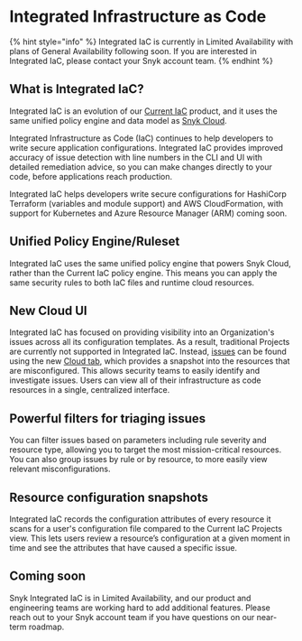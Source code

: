 # Integrated Infrastructure as Code

{% hint style="info" %}
Integrated IaC is currently in Limited Availability with plans of General Availability following soon. If you are interested in Integrated IaC, please contact your Snyk account team.
{% endhint %}

## **What is Integrated IaC?**

Integrated IaC is an evolution of our [Current IaC](../) product, and it uses the same unified policy engine and data model as [Snyk Cloud](../../snyk-cloud/).

Integrated Infrastructure as Code (IaC) continues to help developers to write secure application configurations. Integrated IaC provides improved accuracy of issue detection with line numbers in the CLI and UI with detailed remediation advice, so you can make changes directly to your code, before applications reach production.

Integrated IaC helps developers write secure configurations for HashiCorp Terraform (variables and module support) and AWS CloudFormation, with support for Kubernetes and Azure Resource Manager (ARM) coming soon.

## Unified Policy Engine/Ruleset

Integrated IaC uses the same unified policy engine that powers Snyk Cloud, rather than the Current IaC policy engine. This means you can apply the same security rules to both IaC files and runtime cloud resources.

## New Cloud UI

Integrated IaC has focused on providing visibility into an Organization's issues across all its configuration templates. As a result, traditional Projects are currently not supported in Integrated IaC. Instead, [issues](https://docs.snyk.io/products/snyk-cloud/snyk-cloud-issues) can be found using the new [Cloud tab](https://docs.snyk.io/products/snyk-cloud/snyk-cloud-issues/view-cloud-issues-in-the-snyk-web-ui), which provides a snapshot into the resources that are misconfigured. This allows security teams to easily identify and investigate issues. Users can view all of their infrastructure as code resources in a single, centralized interface.

## Powerful filters for triaging issues

You can filter issues based on parameters including rule severity and resource type, allowing you to target the most mission-critical resources. You can also group issues by rule or by resource, to more easily view relevant misconfigurations.

## Resource configuration snapshots

Integrated IaC records the configuration attributes of every resource it scans for a user's configuration file compared to the Current IaC Projects view. This lets users review a resource’s configuration at a given moment in time and see the attributes that have caused a specific issue.

## Coming soon

Snyk Integrated IaC is in Limited Availability, and our product and engineering teams are working hard to add additional features. Please reach out to your Snyk account team if you have questions on our near-term roadmap.
